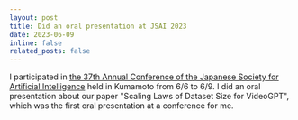 ```yaml
---
layout: post
title: Did an oral presentation at JSAI 2023
date: 2023-06-09
inline: false
related_posts: false
---
```


I participated in [the 37th Annual Conference of the Japanese Society for Artificial Intelligence](https://www.ai-gakkai.or.jp/jsai2023/en) held in Kumamoto from 6/6 to 6/9. I did an oral presentation about our paper "Scaling Laws of Dataset Size for VideoGPT", which was the first oral presentation at a conference for me.
